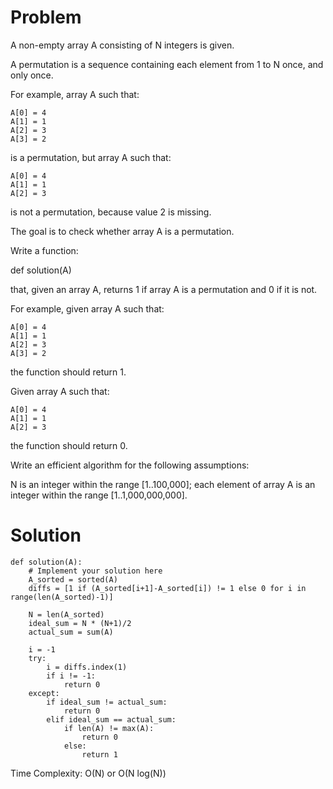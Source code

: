 # Problem
A non-empty array A consisting of N integers is given.

A permutation is a sequence containing each element from 1 to N once, and only once.

For example, array A such that:

    A[0] = 4
    A[1] = 1
    A[2] = 3
    A[3] = 2
is a permutation, but array A such that:

    A[0] = 4
    A[1] = 1
    A[2] = 3
is not a permutation, because value 2 is missing.

The goal is to check whether array A is a permutation.

Write a function:

def solution(A)

that, given an array A, returns 1 if array A is a permutation and 0 if it is not.

For example, given array A such that:

    A[0] = 4
    A[1] = 1
    A[2] = 3
    A[3] = 2
the function should return 1.

Given array A such that:

    A[0] = 4
    A[1] = 1
    A[2] = 3
the function should return 0.

Write an efficient algorithm for the following assumptions:

N is an integer within the range [1..100,000];
each element of array A is an integer within the range [1..1,000,000,000].

# Solution
```
def solution(A):
    # Implement your solution here
    A_sorted = sorted(A) 
    diffs = [1 if (A_sorted[i+1]-A_sorted[i]) != 1 else 0 for i in range(len(A_sorted)-1)]
    
    N = len(A_sorted)
    ideal_sum = N * (N+1)/2
    actual_sum = sum(A) 

    i = -1
    try:
        i = diffs.index(1)
        if i != -1:
            return 0
    except:
        if ideal_sum != actual_sum:
            return 0
        elif ideal_sum == actual_sum:
            if len(A) != max(A):
                return 0
            else:
                return 1
```
Time Complexity: O(N) or O(N log(N))
